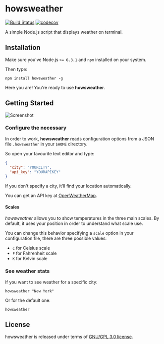 # howsweather
[![Build Status](https://travis-ci.org/PugliaSOS/howsweather.svg?branch=master)](https://travis-ci.org/PugliaSOS/howsweather)
[![codecov](https://codecov.io/gh/PugliaSOS/howsweather/branch/master/graph/badge.svg)](https://codecov.io/gh/PugliaSOS/howsweather)

A simple Node.js script that displays weather on terminal.

## Installation

Make sure you've Node.js `>= 6.3.1` and `npm` installed on your system.

Then type:

```shell
npm install howsweather -g
```

Here you are! You're ready to use **howsweather**.

## Getting Started
![Screenshot](http://i.imgur.com/GO0K4D6.png "Screenshot")

### Configure the necessary

In order to work, **howsweather** reads configuration options from a 
JSON file `.howsweather` in your `$HOME` directory.

So open your favourite text editor and type:
```json
{
  "city": "YOURCITY",
  "api_key": "YOURAPIKEY"
}
```

If you don't specify a city, it'll find your location automatically.

You can get an API key at [OpenWeatherMap](https://openweathermap.org/api).

#### Scales

_howsweather_ allows you to show temperatures in the three main scales.
By default, it uses your position in order to understand what scale use.

You can change this behavior specifying a `scale` option in your 
configuration file, there are three possible values:

- `C` for Celsius scale
- `F` for Fahrenheit scale
- `K` for Kelvin scale

### See weather stats

If you want to see weather for a specific city:
```shell
howsweather "New York"
```

Or for the default one:
```shell
howsweather
```

## License

howsweather is released under terms of [GNU/GPL 3.0 license](LICENSE).
